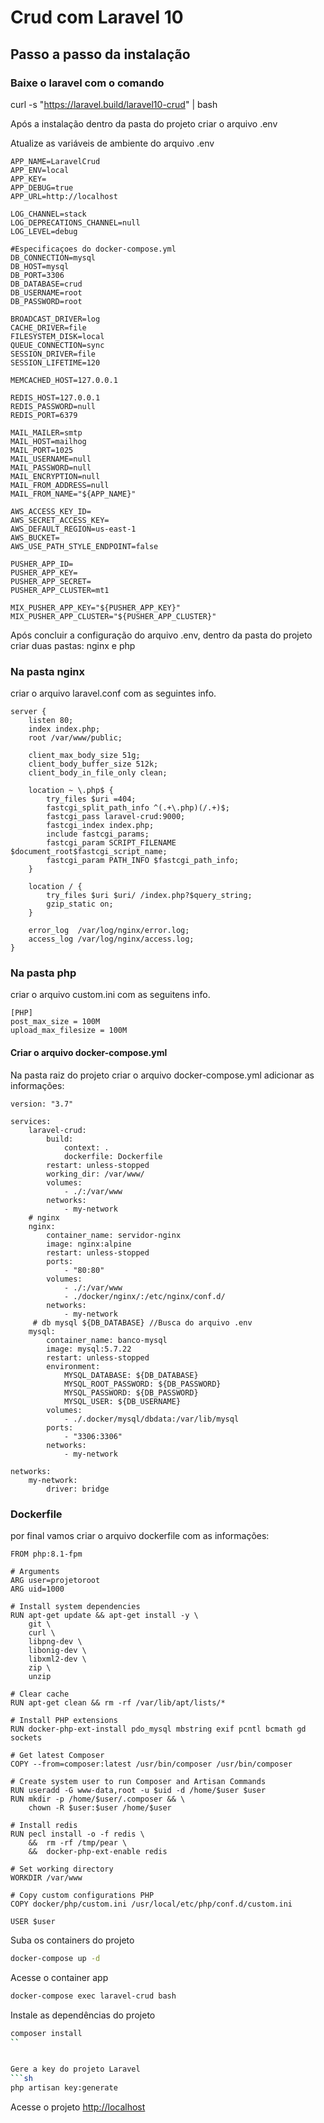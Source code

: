 # Crud com Laravel 10

## Passo a passo da instalação

### Baixe o laravel com o comando 
curl -s "https://laravel.build/laravel10-crud" | bash

Após a instalação dentro da pasta do projeto criar o arquivo .env

Atualize as variáveis de ambiente do arquivo .env
```
APP_NAME=LaravelCrud
APP_ENV=local
APP_KEY=
APP_DEBUG=true
APP_URL=http://localhost

LOG_CHANNEL=stack
LOG_DEPRECATIONS_CHANNEL=null
LOG_LEVEL=debug

#Especificaçoes do docker-compose.yml
DB_CONNECTION=mysql
DB_HOST=mysql
DB_PORT=3306
DB_DATABASE=crud
DB_USERNAME=root
DB_PASSWORD=root

BROADCAST_DRIVER=log
CACHE_DRIVER=file
FILESYSTEM_DISK=local
QUEUE_CONNECTION=sync
SESSION_DRIVER=file
SESSION_LIFETIME=120

MEMCACHED_HOST=127.0.0.1

REDIS_HOST=127.0.0.1
REDIS_PASSWORD=null
REDIS_PORT=6379

MAIL_MAILER=smtp
MAIL_HOST=mailhog
MAIL_PORT=1025
MAIL_USERNAME=null
MAIL_PASSWORD=null
MAIL_ENCRYPTION=null
MAIL_FROM_ADDRESS=null
MAIL_FROM_NAME="${APP_NAME}"

AWS_ACCESS_KEY_ID=
AWS_SECRET_ACCESS_KEY=
AWS_DEFAULT_REGION=us-east-1
AWS_BUCKET=
AWS_USE_PATH_STYLE_ENDPOINT=false

PUSHER_APP_ID=
PUSHER_APP_KEY=
PUSHER_APP_SECRET=
PUSHER_APP_CLUSTER=mt1

MIX_PUSHER_APP_KEY="${PUSHER_APP_KEY}"
MIX_PUSHER_APP_CLUSTER="${PUSHER_APP_CLUSTER}"
```

Após concluir a configuração do arquivo .env, dentro da pasta do projeto criar duas pastas: nginx e php

### Na pasta nginx
criar o arquivo laravel.conf com as seguintes info.
````
server {
    listen 80;
    index index.php;
    root /var/www/public;

    client_max_body_size 51g;
    client_body_buffer_size 512k;
    client_body_in_file_only clean;

    location ~ \.php$ {
        try_files $uri =404;
        fastcgi_split_path_info ^(.+\.php)(/.+)$;
        fastcgi_pass laravel-crud:9000;
        fastcgi_index index.php;
        include fastcgi_params;
        fastcgi_param SCRIPT_FILENAME $document_root$fastcgi_script_name;
        fastcgi_param PATH_INFO $fastcgi_path_info;
    }

    location / {
        try_files $uri $uri/ /index.php?$query_string;
        gzip_static on;
    }

    error_log  /var/log/nginx/error.log;
    access_log /var/log/nginx/access.log;
}
````
### Na pasta php
criar o arquivo custom.ini com as seguitens info.

````
[PHP]
post_max_size = 100M
upload_max_filesize = 100M
````

#### Criar o arquivo docker-compose.yml

Na pasta raiz do projeto criar o arquivo docker-compose.yml
adicionar as informações:

````
version: "3.7"

services:
    laravel-crud:
        build:
            context: .
            dockerfile: Dockerfile
        restart: unless-stopped
        working_dir: /var/www/
        volumes:
            - ./:/var/www
        networks:
            - my-network
    # nginx
    nginx:
        container_name: servidor-nginx
        image: nginx:alpine
        restart: unless-stopped
        ports:
            - "80:80"
        volumes:
            - ./:/var/www
            - ./docker/nginx/:/etc/nginx/conf.d/
        networks:
            - my-network
     # db mysql ${DB_DATABASE} //Busca do arquivo .env
    mysql:
        container_name: banco-mysql
        image: mysql:5.7.22
        restart: unless-stopped
        environment:
            MYSQL_DATABASE: ${DB_DATABASE}
            MYSQL_ROOT_PASSWORD: ${DB_PASSWORD}
            MYSQL_PASSWORD: ${DB_PASSWORD}
            MYSQL_USER: ${DB_USERNAME}
        volumes:
            - ./.docker/mysql/dbdata:/var/lib/mysql
        ports:
            - "3306:3306"
        networks:
            - my-network    

networks:
    my-network:
        driver: bridge

````

### Dockerfile
por final vamos criar o arquivo dockerfile com as informações:
````
FROM php:8.1-fpm

# Arguments
ARG user=projetoroot
ARG uid=1000

# Install system dependencies
RUN apt-get update && apt-get install -y \
    git \
    curl \
    libpng-dev \
    libonig-dev \
    libxml2-dev \
    zip \
    unzip

# Clear cache
RUN apt-get clean && rm -rf /var/lib/apt/lists/*

# Install PHP extensions
RUN docker-php-ext-install pdo_mysql mbstring exif pcntl bcmath gd sockets

# Get latest Composer
COPY --from=composer:latest /usr/bin/composer /usr/bin/composer

# Create system user to run Composer and Artisan Commands
RUN useradd -G www-data,root -u $uid -d /home/$user $user
RUN mkdir -p /home/$user/.composer && \
    chown -R $user:$user /home/$user

# Install redis
RUN pecl install -o -f redis \
    &&  rm -rf /tmp/pear \
    &&  docker-php-ext-enable redis

# Set working directory
WORKDIR /var/www

# Copy custom configurations PHP
COPY docker/php/custom.ini /usr/local/etc/php/conf.d/custom.ini

USER $user
````


Suba os containers do projeto
```sh
docker-compose up -d
```

Acesse o container app
```sh
docker-compose exec laravel-crud bash
```

Instale as dependências do projeto
```sh
composer install
``


Gere a key do projeto Laravel
```sh
php artisan key:generate
```


Acesse o projeto
[http://localhost](http://localhost)
